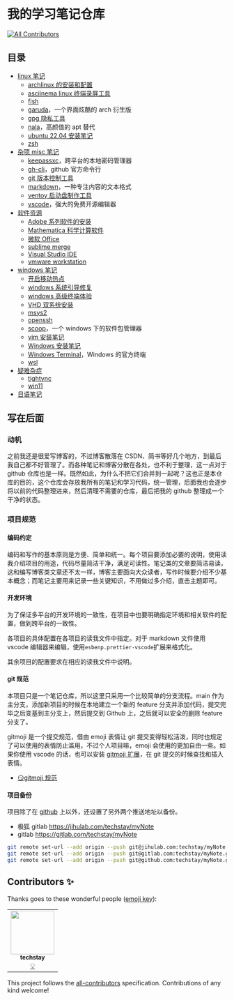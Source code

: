 # 我的学习笔记仓库

<!-- ALL-CONTRIBUTORS-BADGE:START - Do not remove or modify this section -->

[![All Contributors](https://img.shields.io/badge/all_contributors-1-orange.svg?style=flat-square)](#contributors-)

<!-- ALL-CONTRIBUTORS-BADGE:END -->

## 目录

- [linux 笔记](linux/README.md)
  - [archlinux 的安装和配置](linux/archlinux.md)
  - [asciinema linux 终端录屏工具](linux/asciinema.md)
  - [fish](linux/fish.md)
  - [garuda](linux/garuda.md)，一个界面炫酷的 arch 衍生版
  - [gpg 隐私工具](linux/gpg.md)
  - [nala](linux/nala.md)，高颜值的 apt 替代
  - [ubuntu 22.04 安装笔记](linux/ubuntu22.04.md)
  - [zsh](linux/zsh/README.md)
- [杂项 misc 笔记](misc/README.md)
  - [keepassxc](misc/keepassxc.md)，跨平台的本地密码管理器
  - [gh-cli](misc/gh-cli.md)，github 官方命令行
  - [git 版本控制工具](misc/git.md)
  - [markdown](misc/markdown.md)，一种专注内容的文本格式
  - [ventoy 启动盘制作工具](misc/ventoy.md)
  - [vscode](misc/vscode.md)，强大的免费开源编辑器
- [软件资源](software-resources/README.md)
  - [Adobe 系列软件的安装](software-resources/adobe.md)
  - [Mathematica 科学计算软件](software-resources/mathematica.md)
  - [微软 Office](software-resources/msoffice.md)
  - [sublime merge](software-resources/sublime-merge.md)
  - [Visual Studio IDE](software-resources/visual-studio.md)
  - [vmware workstation](software-resources/vmware-workstation.md)
- [windows 笔记](windows/README.md)
  - [开启移动热点](windows/hotspot.md)
  - [windows 系统引导修复](windows/BootRepair.md)
  - [windows 高级终端体验](windows/WindowsTerminalExperience.md)
  - [VHD 双系统安装](windows/VHD-DualBoot.md)
  - [msys2](windows/msys2.md)
  - [openssh](windows/openssh.md)
  - [scoop](windows/scoop.md)，一个 windows 下的软件包管理器
  - [vim 安装笔记](windows/vim.md)
  - [Windows 安装笔记](windows/WindowsInstall.md)
  - [Windows Terminal](windows/WindowsTerminal.md)，Windows 的官方终端
  - [wsl](windows/wsl.md)
- [疑难杂症](troubles/README.md)
  - [tightvnc](troubles/tightvnc.md)
  - [win11](troubles/win11.md)
- [日语笔记](japanese/README.md)

## 写在后面

### 动机

之前我还是很爱写博客的，不过博客散落在 CSDN、简书等好几个地方，到最后我自己都不好管理了。而各种笔记和博客分散在各处，也不利于整理，这一点对于 github 仓库也是一样。既然如此，为什么不把它们合并到一起呢？这也正是本仓库的目的，这个仓库会存放我所有的笔记和学习代码，统一管理，后面我也会逐步将以前的代码整理进来，然后清理不需要的仓库，最后把我的 github 整理成一个干净的状态。

### 项目规范

#### 编码约定

编码和写作的基本原则是方便、简单和统一。每个项目要添加必要的说明，使用读我介绍项目的用途，代码尽量简洁干净，满足可读性。笔记类的文章要简洁易读，这和编写博客类文章还不太一样，博客主要面向大众读者，写作时候要介绍不少基本概念；而笔记主要用来记录一些关键知识，不用做过多介绍，直击主题即可。

#### 开发环境

为了保证多平台的开发环境的一致性，在项目中也要明确指定环境和相关软件的配置，做到跨平台的一致性。

各项目的具体配置在各项目的读我文件中指定。对于 markdown 文件使用 vscode 编辑器来编辑，使用`esbenp.prettier-vscode`扩展来格式化。

其余项目的配置要求在相应的读我文件中说明。

#### git 规范

本项目只是一个笔记仓库，所以这里只采用一个比较简单的分支流程。main 作为主分支，添加新项目的时候在本地建立一个新的 feature 分支并添加代码，提交完毕之后变基到主分支上，然后提交到 Github 上，之后就可以安全的删除 feature 分支了。

gitmoji 是一个提交规范，借由 emoji 表情让 git 提交变得轻松活泼，同时也规定了可以使用的表情防止滥用，不过个人项目嘛，emoji 会使用的更加自由一些。如果你使用 vscode 的话，也可以安装 [gitmoji 扩展](https://marketplace.visualstudio.com/items?itemName=seatonjiang.gitmoji-vscode)，在 git 提交的时候查找和插入表情。

- [😏gitmoji 规范](https://gitmoji.dev)

#### 项目备份

项目除了在 [github](https://github.com/techstay/myNote) 上以外，还设置了另外两个推送地址以备份。

- 极狐 gitlab <https://jihulab.com/techstay/myNote>
- gitlab <https://gitlab.com/techstay/myNote>

```sh
git remote set-url --add origin --push git@jihulab.com:techstay/myNote.git
git remote set-url --add origin --push git@gitlab.com:techstay/myNote.git
git remote set-url --add origin --push git@github.com:techstay/myNote.git
```

## Contributors ✨

Thanks goes to these wonderful people ([emoji key](https://allcontributors.org/docs/en/emoji-key)):

<!-- ALL-CONTRIBUTORS-LIST:START - Do not remove or modify this section -->
<!-- prettier-ignore-start -->
<!-- markdownlint-disable -->
<table>
  <tr>
    <td align="center"><a href="http://techstay.life"><img src="https://avatars.githubusercontent.com/u/7893448?v=4?s=100" width="100px;" alt=""/><br /><sub><b>techstay</b></sub></a><br /><a href="#example-techstay" title="Examples">💡</a></td>
  </tr>
</table>

<!-- markdownlint-restore -->
<!-- prettier-ignore-end -->

<!-- ALL-CONTRIBUTORS-LIST:END -->

This project follows the [all-contributors](https://github.com/all-contributors/all-contributors) specification. Contributions of any kind welcome!
